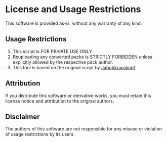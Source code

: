 # License and Usage Restrictions

This software is provided as-is, without any warranty of any kind.

## Usage Restrictions

1. This script is FOR PRIVATE USE ONLY.
2. Reuploading any converted packs is STRICTLY FORBIDDEN unless explicitly allowed by the respective pack author.
3. This tool is based on the original script by [Jabobkrauskopf](https://github.com/JabobKrauskopf).

## Attribution

If you distribute this software or derivative works, you must retain this license notice and attribution to the original authors.

## Disclaimer

The authors of this software are not responsible for any misuse or violation of usage restrictions by its users. 